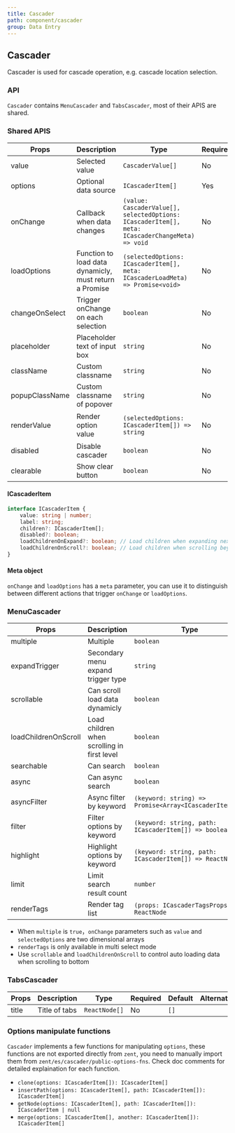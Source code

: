 ```yaml
---
title: Cascader
path: component/cascader
group: Data Entry
---
```


## Cascader

Cascader is used for cascade operation, e.g. cascade location selection.

### API

`Cascader` contains `MenuCascader` and `TabsCascader`, most of their APIS are shared.

### Shared APIS

| Props          | Description                                            | Type                                                                                            | Required | Default                                                                      | Alternatives |
| -------------- | ------------------------------------------------------ | ----------------------------------------------------------------------------------------------- | -------- | ---------------------------------------------------------------------------- | ------------ |
| value          | Selected value                                         | `CascaderValue[]`                                                                               | No       | `[]`                                                                         |              |
| options        | Optional data source                                   | `ICascaderItem[]`                                                                               | Yes      | `[]`                                                                         |              |
| onChange       | Callback when data changes                             | `(value: CascaderValue[], selectedOptions: ICascaderItem[], meta: ICascaderChangeMeta) => void` | No       | -                                                                            |              |
| loadOptions    | Function to load data dynamicly, must return a Promise | `(selectedOptions: ICascaderItem[], meta: ICascaderLoadMeta) => Promise<void>`                  | No       | -                                                                            |              |
| changeOnSelect | Trigger onChange on each selection                     | `boolean`                                                                                       | No       | `false`                                                                      | `true`       |
| placeholder    | Placeholder text of input box                          | `string`                                                                                        | No       | `Please choose`                                                              |              |
| className      | Custom classname                                       | `string`                                                                                        | No       |                                                                              |              |
| popupClassName | Custom classname of popover                            | `string`                                                                                        | No       |                                                                              |              |
| renderValue    | Render option value                                    | `(selectedOptions: ICascaderItem[]) => string`                                                  | No       | `selectedOptions => selectedOptions.map(option => option.label).join(' / ')` |              |
| disabled       | Disable cascader                                       | `boolean`                                                                                       | No       | `false`                                                                      | `true`       |
| clearable      | Show clear button                                      | `boolean`                                                                                       | No       | `false`                                                                      | `true`       |

#### ICascaderItem

```ts
interface ICascaderItem {
	value: string | number;
	label: string;
	children?: ICascaderItem[];
	disabled?: boolean;
	loadChildrenOnExpand?: boolean; // Load children when expanding next level
	loadChildrenOnScroll?: boolean; // Load children when scrolling beyound bottom
}
```

#### Meta object

`onChange` and `loadOptions` has a `meta` parameter, you can use it to distinguish between different actions that trigger `onChange` or `loadOptions`.

### MenuCascader

| Props                | Description                                 | Type                                                    | Required | Default | Alternatives |
| -------------------- | ------------------------------------------- | ------------------------------------------------------- | -------- | ------- | ------------ |
| multiple             | Multiple                                    | `boolean`                                               | No       | `false` | `true`       |
| expandTrigger        | Secondary menu expand trigger type          | `string`                                                | No       | `click` | `hover`      |
| scrollable           | Can scroll load data dynamicly              | `boolean`                                               | No       | `false` | `true`       |
| loadChildrenOnScroll | Load children when scrolling in first level | `boolean`                                               | No       | `false` | `true`       |
| searchable           | Can search                                  | `boolean`                                               | No       | `false` | `true`       |
| async                | Can async search                            | `boolean`                                               | No       | `false` | `true`       |
| asyncFilter          | Async filter by keyword                     | `(keyword: string) => Promise<Array<ICascaderItem[]>>`  | No       | -       |              |
| filter               | Filter options by keyword                   | `(keyword: string, path: ICascaderItem[]) => boolean`   | No       | -       |              |
| highlight            | Highlight options by keyword                | `(keyword: string, path: ICascaderItem[]) => ReactNode` | No       | -       |              |
| limit                | Limit search result count                   | `number`                                                | No       | `50`    |              |
| renderTags           | Render tag list                             | `(props: ICascaderTagsProps) => ReactNode`              | No       |         |              |

- When `multiple` is `true`，`onChange` parameters such as `value` and `selectedOptions` are two dimensional arrays
- `renderTags` is only available in multi select mode
- Use `scrollable` and `loadChildrenOnScroll` to control auto loading data when scrolling to bottom

### TabsCascader

| Props | Description   | Type          | Required | Default | Alternatives |
| ----- | ------------- | ------------- | -------- | ------- | ------------ |
| title | Title of tabs | `ReactNode[]` | No       | `[]`    |              |

### Options manipulate functions

`Cascader` implements a few functions for manipulating `options`, these functions are not exported directly from `zent`, you need to manually import them from `zent/es/cascader/public-options-fns`. Check doc comments for detailed explaination for each function.

- `clone(options: ICascaderItem[]): ICascaderItem[]`
- `insertPath(options: ICascaderItem[], path: ICascaderItem[]): ICascaderItem[]`
- `getNode(options: ICascaderItem[], path: ICascaderItem[]): ICascaderItem | null`
- `merge(options: ICascaderItem[], another: ICascaderItem[]): ICascaderItem[]`
